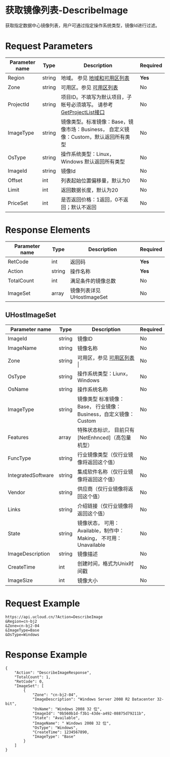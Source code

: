 # 获取镜像列表-DescribeImage

获取指定数据中心镜像列表，用户可通过指定操作系统类型，镜像Id进行过滤。

# Request Parameters
|Parameter name|Type|Description|Required|
|---|---|---|---|
|Region|string|地域。 参见 [地域和可用区列表](api/summary/regionlist)|**Yes**|
|Zone|string|可用区。参见 [可用区列表](api/summary/regionlist)|No|
|ProjectId|string|项目ID。不填写为默认项目，子帐号必须填写。 请参考[GetProjectList接口](api/summary/get_project_list)|No|
|ImageType|string|镜像类型。标准镜像：Base，镜像市场：Business， 自定义镜像：Custom，默认返回所有类型|No|
|OsType|string|操作系统类型：Linux， Windows 默认返回所有类型|No|
|ImageId|string|镜像Id|No|
|Offset|int|列表起始位置偏移量，默认为0|No|
|Limit|int|返回数据长度，默认为20|No|
|PriceSet|int|是否返回价格：1返回，0不返回；默认不返回|No|

# Response Elements
|Parameter name|Type|Description|Required|
|---|---|---|---|
|RetCode|int|返回码|**Yes**|
|Action|string|操作名称|**Yes**|
|TotalCount|int|满足条件的镜像总数|No|
|ImageSet|array|镜像列表详见 UHostImageSet|No|

## UHostImageSet
|Parameter name|Type|Description|Required|
|---|---|---|---|
|ImageId|string|镜像ID|No|
|ImageName|string|镜像名称|No|
|Zone|string|可用区，参见 [可用区列表](api/summary/regionlist) \||No|
|OsType|string|操作系统类型：Liunx，Windows|No|
|OsName|string|操作系统名称|No|
|ImageType|string|镜像类型 标准镜像：Base， 行业镜像：Business，自定义镜像：Custom|No|
|Features|array|特殊状态标识， 目前只有[NetEnhnced]（高包量机型）|No|
|FuncType|string|行业镜像类型（仅行业镜像将返回这个值）|No|
|IntegratedSoftware|string|集成软件名称（仅行业镜像将返回这个值）|No|
|Vendor|string|供应商（仅行业镜像将返回这个值）|No|
|Links|string|介绍链接（仅行业镜像将返回这个值）|No|
|State|string|镜像状态， 可用：Available，制作中：Making， 不可用：Unavailable|No|
|ImageDescription|string|镜像描述|No|
|CreateTime|int|创建时间，格式为Unix时间戳|No|
|ImageSize|int|镜像大小|No|

# Request Example
```
https://api.ucloud.cn/?Action=DescribeImage
&Region=cn-bj2
&Zone=cn-bj2-04
&ImageType=Base
&OsType=Windows
```

# Response Example
```
{
    "Action": "DescribeImageResponse", 
    "TotalCount": 1, 
    "RetCode": 0, 
    "ImageSet": [
        {
            "Zone": "cn-bj2-04", 
            "ImageDescription": "Windows Server 2008 R2 Datacenter 32-bit", 
            "OsName": "Windows 2008 32 位", 
            "ImageId": "0b560b1d-f3b1-43de-a492-08875d79211b", 
            "State": "Available", 
            "ImageName": " Windows 2008 32 位", 
            "OsType": "Windows", 
            "CreateTime": 1234567890, 
            "ImageType": "Base"
        }
    ]
}
```

